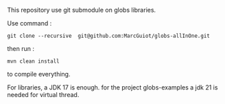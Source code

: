 This repository use git submodule on globs libraries.

Use command :

```git clone --recursive  git@github.com:MarcGuiot/globs-allInOne.git ```

then run :

```mvn clean install```

to compile everything.

For libraries, a JDK 17 is enough.
for the project globs-examples a jdk 21 is needed for virtual thread.
